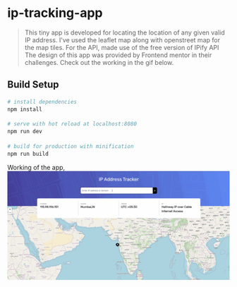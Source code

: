 # ip-tracking-app

> This tiny app is developed for locating the location of any given valid IP address.
> I've used the leaflet map along with openstreet map for the map tiles.
> For the API, made use of the free version of IPify API
> The design of this app was provided by Frontend mentor in their challenges.
> Check out the working in the gif below.

## Build Setup

``` bash
# install dependencies
npm install

# serve with hot reload at localhost:8080
npm run dev

# build for production with minification
npm run build
```

Working of the app,
![alt Text](https://github.com/raobhavya92/IP-TRACKER/blob/master/IP_tracker_working.gif)

